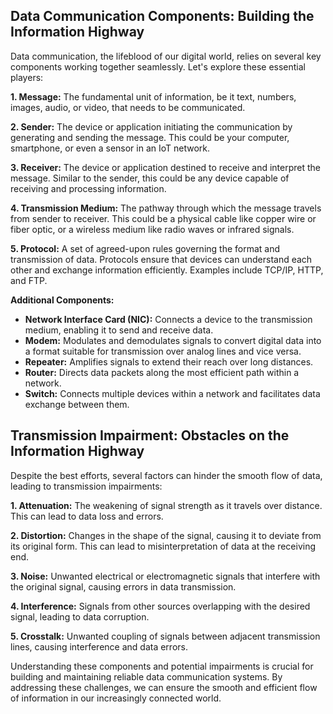 ## Data Communication Components: Building the Information Highway

Data communication, the lifeblood of our digital world, relies on several key components working together seamlessly. Let's explore these essential players:

**1. Message:** The fundamental unit of information, be it text, numbers, images, audio, or video, that needs to be communicated. 

**2. Sender:** The device or application initiating the communication by generating and sending the message. This could be your computer, smartphone, or even a sensor in an IoT network.

**3. Receiver:** The device or application destined to receive and interpret the message. Similar to the sender, this could be any device capable of receiving and processing information.

**4. Transmission Medium:** The pathway through which the message travels from sender to receiver. This could be a physical cable like copper wire or fiber optic, or a wireless medium like radio waves or infrared signals.

**5. Protocol:** A set of agreed-upon rules governing the format and transmission of data. Protocols ensure that devices can understand each other and exchange information efficiently. Examples include TCP/IP, HTTP, and FTP.

**Additional Components:**

* **Network Interface Card (NIC):** Connects a device to the transmission medium, enabling it to send and receive data.
* **Modem:** Modulates and demodulates signals to convert digital data into a format suitable for transmission over analog lines and vice versa.
* **Repeater:** Amplifies signals to extend their reach over long distances.
* **Router:** Directs data packets along the most efficient path within a network.
* **Switch:** Connects multiple devices within a network and facilitates data exchange between them.

## Transmission Impairment: Obstacles on the Information Highway

Despite the best efforts, several factors can hinder the smooth flow of data, leading to transmission impairments:

**1. Attenuation:** The weakening of signal strength as it travels over distance. This can lead to data loss and errors.

**2. Distortion:** Changes in the shape of the signal, causing it to deviate from its original form. This can lead to misinterpretation of data at the receiving end.

**3. Noise:** Unwanted electrical or electromagnetic signals that interfere with the original signal, causing errors in data transmission.

**4. Interference:** Signals from other sources overlapping with the desired signal, leading to data corruption.

**5. Crosstalk:** Unwanted coupling of signals between adjacent transmission lines, causing interference and data errors.

Understanding these components and potential impairments is crucial for building and maintaining reliable data communication systems. By addressing these challenges, we can ensure the smooth and efficient flow of information in our increasingly connected world. 
